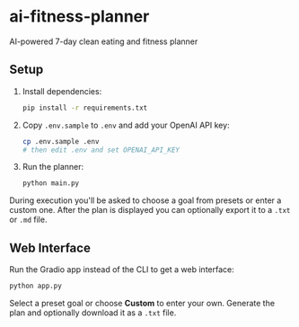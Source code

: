 # ai-fitness-planner
AI-powered 7-day clean eating and fitness planner

## Setup

1. Install dependencies:
   ```bash
   pip install -r requirements.txt
   ```

2. Copy `.env.sample` to `.env` and add your OpenAI API key:
   ```bash
   cp .env.sample .env
   # then edit .env and set OPENAI_API_KEY
   ```

3. Run the planner:
   ```bash
   python main.py
   ```

During execution you'll be asked to choose a goal from presets or enter a custom one.
After the plan is displayed you can optionally export it to a `.txt` or `.md` file.

## Web Interface

Run the Gradio app instead of the CLI to get a web interface:

```bash
python app.py
```

Select a preset goal or choose **Custom** to enter your own. Generate the plan and optionally download it as a `.txt` file.

